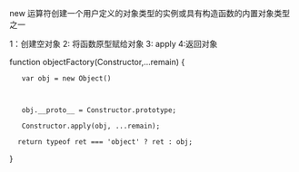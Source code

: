 new 运算符创建一个用户定义的对象类型的实例或具有构造函数的内置对象类型之一

1：创建空对象
2: 将函数原型赋给对象
3: apply
4:返回对象

 function objectFactory(Constructor,...remain) {

       var obj = new Object()



       obj.__proto__ = Constructor.prototype;

       Constructor.apply(obj, ...remain);

      return typeof ret === 'object' ? ret : obj;

   }
